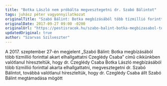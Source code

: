 ```yaml
---
title: "Botka László nem próbálta megvesztegetni dr. Szabó Bálintot"
tags: juhász péter vagyonnyilatkozat
originalTitle: "Szabó Bálint: Botka megbízásából több tízmillió forinttal akart elhallgattatni Czeglédy Csaba (PS-interjú!)"
originalDate: 2017-09-27 09:00 -0200
originalUrl: "https://pestisracok.hu/szabo-balint-botka-megbizasabol-tobb-tizmillio-forinttal-akart-elhallgattatni-czegledy-csaba-ps-interju/"
updatedOriginal: true
author: "Szarvas Szilveszter"
---
```


A 2017. szeptember 27-én megjelent „Szabó Bálint: Botka megbízásából több tízmillió forinttal akart elhallgattatni Czeglédy Csaba” című cikkünkben valótlanul híreszteltük, hogy dr. Czeglédy Csaba Botka László megbízásából több tízmillió forinttal akarta elhallgattatni, megvesztegetni dr. Szabó Bálintot, továbbá valótlanul híreszteltük, hogy dr. Czeglédy Csaba állt Szabó Bálint megtámadása mögött